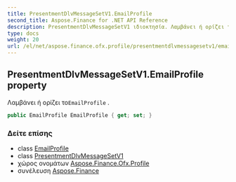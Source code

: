 ```yaml
---
title: PresentmentDlvMessageSetV1.EmailProfile
second_title: Aspose.Finance for .NET API Reference
description: PresentmentDlvMessageSetV1 ιδιοκτησία. Λαμβάνει ή ορίζει τοEmailProfile .
type: docs
weight: 20
url: /el/net/aspose.finance.ofx.profile/presentmentdlvmessagesetv1/emailprofile/
---
```

## PresentmentDlvMessageSetV1.EmailProfile property

Λαμβάνει ή ορίζει το`EmailProfile` .

```csharp
public EmailProfile EmailProfile { get; set; }
```

### Δείτε επίσης

* class [EmailProfile](../../emailprofile/)
* class [PresentmentDlvMessageSetV1](../)
* χώρος ονομάτων [Aspose.Finance.Ofx.Profile](../../presentmentdlvmessagesetv1/)
* συνέλευση [Aspose.Finance](../../../)


